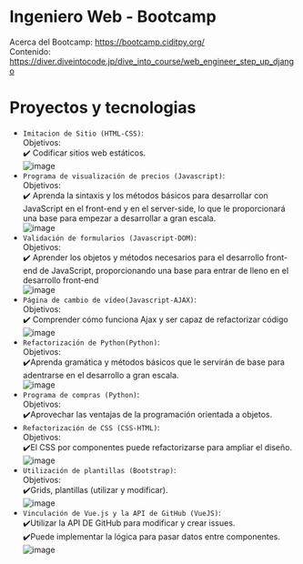 # Ingeniero Web - Bootcamp
Acerca del Bootcamp: https://bootcamp.ciditpy.org/ <br>
Contenido: https://diver.diveintocode.jp/dive_into_course/web_engineer_step_up_django
# Proyectos y tecnologias
- `Imitacion de Sitio (HTML-CSS)`: <br>
Objetivos: <br>
✔️ Codificar sitios web estáticos. <br>
![image](https://github.com/Luguitoo/Bootcamp-Itapua/assets/112581880/14ad0d3f-1bb9-4e53-b183-a2916c7097ea)
- `Programa de visualización de precios (Javascript)`: <br>
Objetivos: <br>
✔️ Aprenda la sintaxis y los métodos básicos para desarrollar con JavaScript en el front-end y en el server-side, lo que le proporcionará una base para empezar a desarrollar a gran escala. <br>
![image](https://github.com/Luguitoo/Bootcamp-Itapua/assets/112581880/eecad939-2d77-42e8-b918-651174720f60)
- `Validación de formularios (Javascript-DOM)`: <br>
Objetivos: <br>
✔️ Aprender los objetos y métodos necesarios para el desarrollo front-end de JavaScript, proporcionando una base para entrar de lleno en el desarrollo front-end <br>
![image](https://github.com/Luguitoo/Bootcamp-Itapua/assets/112581880/a5d9bf19-131c-471a-a7a8-bd58adc9f777)
- `Página de cambio de vídeo(Javascript-AJAX)`: <br>
Objetivos: <br>
✔️ Comprender cómo funciona Ajax y ser capaz de refactorizar código <br>
![image](https://github.com/Luguitoo/Bootcamp-Itapua/assets/112581880/0f2014cf-24d1-4a5f-8ee9-83b325cffdc0)
- `Refactorización de Python(Python)`: <br>
Objetivos: <br>
✔️Aprenda gramática y métodos básicos que le servirán de base para adentrarse en el desarrollo a gran escala. <br>
![image](https://github.com/Luguitoo/Bootcamp-Itapua/assets/112581880/3bbdfee8-7371-4c10-b67e-600d2230b9ff)
- `Programa de compras (Python)`: <br>
Objetivos: <br>
✔️Aprovechar las ventajas de la programación orientada a objetos. <br>
- `Refactorización de CSS (CSS-HTML)`: <br>
Objetivos: <br>
✔️El CSS por componentes puede refactorizarse para ampliar el diseño. <br>
![image](https://github.com/Luguitoo/Bootcamp-Itapua/assets/112581880/67fdb09e-2456-4122-bbd7-e9ccf2cd19d1)
- `Utilización de plantillas (Bootstrap)`: <br>
Objetivos: <br>
✔️Grids, plantillas (utilizar y modificar). <br>
![image](https://github.com/Luguitoo/Bootcamp-Itapua/assets/112581880/988fc87e-504c-47cf-b153-5ab48600847e)
- `Vinculación de Vue.js y la API de GitHub (VueJS)`: <br>
✔️Utilizar la API DE GitHub para modificar y crear issues. <br>
✔️Puede implementar la lógica para pasar datos entre componentes. <br>
![image](https://github.com/Luguitoo/Ing.Web-Bootcamp/assets/112581880/3ef26038-b1d7-4c67-96af-86c1d3518a9e)



